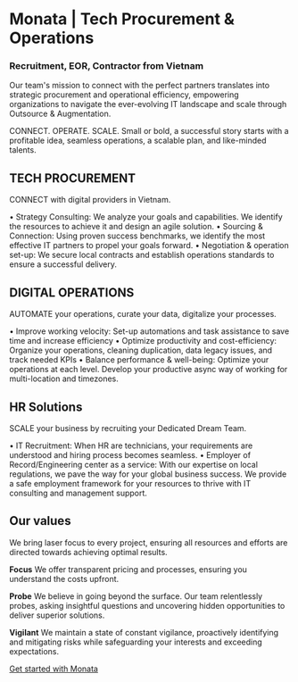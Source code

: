 # Monata | Tech Procurement & Operations
### Recruitment, EOR, Contractor from Vietnam

Our team's mission to connect with the perfect partners translates into strategic procurement and operational efficiency, empowering organizations to navigate the ever-evolving IT landscape and scale through Outsource & Augmentation.

CONNECT. OPERATE. SCALE.
Small or bold, a successful story starts with a profitable idea, seamless operations, a scalable plan, and like-minded talents.

## TECH PROCUREMENT
CONNECT with digital providers in Vietnam.

• Strategy Consulting: We analyze your goals and capabilities. We identify the resources to achieve it and design an agile solution.
• Sourcing & Connection: Using proven success benchmarks, we identify the most effective IT partners to propel your goals forward.
• Negotiation & operation set-up: We secure local contracts and establish operations standards to ensure a successful delivery.

##  DIGITAL OPERATIONS
AUTOMATE your operations, curate your data, digitalize your processes.

• Improve working velocity: Set-up automations and task assistance to save time and increase efficiency
• Optimize productivity and cost-efficiency: Organize your operations, cleaning duplication, data legacy issues, and track needed KPIs
• Balance performance & well-being: Optimize your operations at each level. Develop your productive async way of working for multi-location and timezones.

## HR Solutions
SCALE your business by recruiting your Dedicated Dream Team.

• IT Recruitment: When HR are technicians, your requirements are understood and hiring process becomes seamless.
• Employer of Record/Engineering center as a service: With our expertise on local regulations, we pave the way for your global business success. We provide a safe employment framework for your resources to thrive with IT consulting and management support.

## Our values
We bring laser focus to every project, ensuring all resources and efforts are directed towards achieving optimal results.

**Focus**
We offer transparent pricing and processes, ensuring you understand the costs upfront.

**Probe**
We believe in going beyond the surface. Our team relentlessly probes, asking insightful questions and uncovering hidden opportunities to deliver superior solutions.

**Vigilant**
We maintain a state of constant vigilance, proactively identifying and mitigating risks while safeguarding your interests and exceeding expectations.


[Get started with Monata](https://monata.io)
